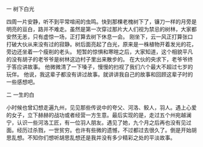 一 树下白光

四周一片安静，听不到平常喧闹的虫鸣。快到那棵老槐树下了，镰刀一样的月旁是明亮的亘白，路并不难走。虽然是第一次穿过那片大人们视为禁忌的树林，大家都安然无恙，只有虚惊一场，正打算去树下休息一会。
刚坐下，云一风正打算张口打破大伙从来没有过的寂静。树后面亮起了白光，原来是一株植物开着发光的花，旁边还坐着一个瘦削的老头。
短暂的惊惧和寒暄之后，大家知道，这个相貌平凡的没有胡子的老爷爷是树林这边村子里出来散步的。
在大伙的央求下，老爷爷终于答应讲故事。
他微微清了一下嗓子，慢慢的扫视了我们六个最大不超过七岁的玩伴。
他说，我这辈子都没有讲过故事。就讲讲我自己的故事和回顾这辈子时的一些感想吧。

二 一生的白

小时候也曾幻想走遍九州，见见那些传说中的夸父、河洛、鲛人，羽人。遇上心爱的女子，立下赫赫的战功或者经营一方生意。最后实现的是，走过五个州宛越澜宁，认识一些河洛工匠，有一位羽人朋友。遇见了她，九个月之后再也没有见过面。经历过杀戮，一世贫穷。也许有些微的遗憾，不过都过去很久了。倒是开始胡思乱想。不知你们想听胡思乱想还是我并没有多少精彩之处的平淡故事。


